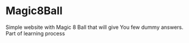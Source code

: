 # Magic8Ball
Simple website with Magic 8 Ball that will give You few dummy answers. Part of learning process
